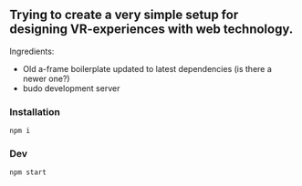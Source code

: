 ## Trying to create a very simple setup for designing VR-experiences with web technology.

Ingredients:
- Old a-frame boilerplate updated to latest dependencies (is there a newer one?)
- budo development server

### Installation

```
npm i
```

### Dev

```
npm start
```
